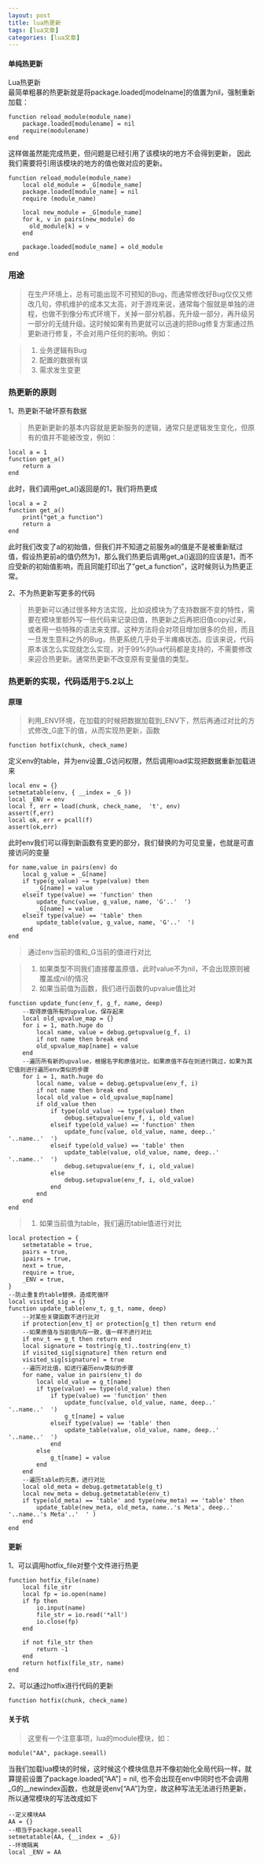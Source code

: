 ```yaml
---
layout: post
title: lua热更新 
tags: [lua文章]
categories: [lua文章]
---
```

#### 单纯热更新

Lua热更新  
最简单粗暴的热更新就是将package.loaded[modelname]的值置为nil，强制重新加载：

    
    
    function reload_module(module_name)
        package.loaded[modulename] = nil
        require(modulename)
    end
    

这样做虽然能完成热更，但问题是已经引用了该模块的地方不会得到更新， 因此我们需要将引用该模块的地方的值也做对应的更新。

    
    
    function reload_module(module_name)
        local old_module = _G[module_name]
        package.loaded[module_name] = nil
        require (module_name)
    
        local new_module = _G[module_name]
        for k, v in pairs(new_module) do
          old_module[k] = v
        end
    
        package.loaded[module_name] = old_module
    end
    

### 用途

>
> 在生产环境上，总有可能出现不可预知的Bug，而通常修改好Bug仅仅又修改几句，停机维护的成本又太高，对于游戏来说，通常每个服就是单独的进程，也做不到像分布式环境下，关掉一部分机器，先升级一部分，再升级另一部分的无缝升级。这时候如果有热更就可以迅速的把Bug修复方案通过热更新进行修复，不会对用户任何的影响。例如：

>   1. 业务逻辑有Bug
>   2. 配置的数据有误
>   3. 需求发生变更
>

### 热更新的原则

1、热更新不破坏原有数据

> 热更新更新的基本内容就是更新服务的逻辑，通常只是逻辑发生变化，但原有的值并不能被改变，例如：
    
    
    local a = 1
    function get_a()
        return a
    end
    

此时，我们调用get_a()返回是的1，我们将热更成

    
    
    local a = 2
    function get_a()
        print("get_a function")
        return a
    end
    

此时我们改变了a的初始值，但我们并不知道之前服务a的值是不是被重新赋过值，假设热更前a的值仍然为1，那么我们热更后调用get_a()返回的应该是1，而不应受新的初始值影响，而且同能打印出了”get_a
function”，这时候则认为热更正常。

2、不为热更新写更多的代码

>
> 热更新可以通过很多种方法实现，比如说模块为了支持数据不变的特性，需要在模块里额外写一些代码来记录旧值，热更新之后再把旧值copy过来，或者用一些特殊的语法来支撑。这种方法将会对项目增加很多的负担，而且一旦发生意料之外的Bug，热更系统几乎处于半瘫痪状态。应该来说，代码原本该怎么实现就怎么实现，对于99%的lua代码都是支持的，不需要修改来迎合热更新。通常热更新不改变原有变量值的类型。

### 热更新的实现，代码适用于5.2以上

#### 原理

> 利用_ENV环境，在加载的时候把数据加载到_ENV下，然后再通过对比的方式修改_G底下的值，从而实现热更新，函数
    
    
    function hotfix(chunk, check_name)
    

定义env的table，并为env设置_G访问权限，然后调用load实现把数据重新加载进来

    
    
    local env = {}
    setmetatable(env, { __index = _G })
    local _ENV = env
    local f, err = load(chunk, check_name,  't', env)
    assert(f,err)
    local ok, err = pcall(f)
    assert(ok,err)
    

此时env我们可以得到新函数有变更的部分，我们替换的为可见变量，也就是可直接访问的变量

    
    
    for name,value in pairs(env) do
        local g_value = _G[name]
        if type(g_value) ~= type(value) then
            _G[name] = value
        elseif type(value) == 'function' then
            update_func(value, g_value, name, 'G'..'  ')
            _G[name] = value
        elseif type(value) == 'table' then
            update_table(value, g_value, name, 'G'..'  ')
        end
    end
    

> 通过env当前的值和_G当前的值进行对比

>   1. 如果类型不同我们直接覆盖原值，此时value不为nil，不会出现原则被覆盖成nil的情况
>   2. 如果当前值为函数，我们进行函数的upvalue值比对
>

    
    
    function update_func(env_f, g_f, name, deep)
        --取得原值所有的upvalue，保存起来
        local old_upvalue_map = {}
        for i = 1, math.huge do
            local name, value = debug.getupvalue(g_f, i)
            if not name then break end
            old_upvalue_map[name] = value
        end
        --遍历所有新的upvalue，根据名字和原值对比，如果原值不存在则进行跳过，如果为其它值则进行遍历env类似的步骤
        for i = 1, math.huge do
            local name, value = debug.getupvalue(env_f, i)
            if not name then break end
            local old_value = old_upvalue_map[name]
            if old_value then
                if type(old_value) ~= type(value) then
                    debug.setupvalue(env_f, i, old_value)
                elseif type(old_value) == 'function' then
                    update_func(value, old_value, name, deep..'  '..name..'  ')
                elseif type(old_value) == 'table' then
                    update_table(value, old_value, name, deep..'  '..name..'  ')
                    debug.setupvalue(env_f, i, old_value)
                else
                    debug.setupvalue(env_f, i, old_value)
                end
            end
        end
    end
    

>   1. 如果当前值为table，我们遍历table值进行对比
>

    
    
    local protection = {
        setmetatable = true,
        pairs = true,
        ipairs = true,
        next = true,
        require = true,
        _ENV = true,
    }
    --防止重复的table替换，造成死循环
    local visited_sig = {}
    function update_table(env_t, g_t, name, deep)
        --对某些关键函数不进行比对
        if protection[env_t] or protection[g_t] then return end
        --如果原值与当前值内存一致，值一样不进行对比
        if env_t == g_t then return end
        local signature = tostring(g_t)..tostring(env_t)
        if visited_sig[signature] then return end
        visited_sig[signature] = true
        --遍历对比值，如进行遍历env类似的步骤
        for name, value in pairs(env_t) do
            local old_value = g_t[name]
            if type(value) == type(old_value) then
                if type(value) == 'function' then
                    update_func(value, old_value, name, deep..'  '..name..'  ')
                    g_t[name] = value
                elseif type(value) == 'table' then
                    update_table(value, old_value, name, deep..'  '..name..'  ')
                end
            else
                g_t[name] = value
            end
        end
        --遍历table的元表，进行对比
        local old_meta = debug.getmetatable(g_t)
        local new_meta = debug.getmetatable(env_t)
        if type(old_meta) == 'table' and type(new_meta) == 'table' then
            update_table(new_meta, old_meta, name..'s Meta', deep..'  '..name..'s Meta'..'  ' )
        end
    end
    

#### 更新

1、可以调用hotfix_file对整个文件进行热更

    
    
    function hotfix_file(name)
        local file_str
        local fp = io.open(name)
        if fp then
            io.input(name)
            file_str = io.read('*all')
            io.close(fp)
        end
    
        if not file_str then
            return -1
        end
        return hotfix(file_str, name)
    end
    

2、可以通过hotfix进行代码的更新

    
    
    function hotfix(chunk, check_name)
    

#### 关于坑

> 这里有一个注意事项，lua的module模块，如：
    
    
    module("AA", package.seeall)
    

当我们加载lua模块的时候，这时候这个模块信息并不像初始化全局代码一样，就算提前设置了package.loaded[“AA”] = nil,
也不会出现在env中同时也不会调用_G的__newindex函数，也就是说env[“AA”]为空，故这种写法无法进行热更新，所以通常模块的写法改成如下

    
    
    --定义模块AA
    AA = {}
    --相当于package.seeall
    setmetatable(AA, {__index = _G})
    --环境隔离
    local _ENV = AA